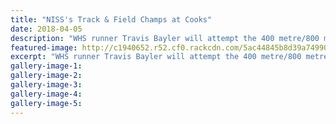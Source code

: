 ```yaml
---
title: "NISS's Track & Field Champs at Cooks"
date: 2018-04-05
description: "WHS runner Travis Bayler will attempt the 400 metre/800 metre double at the NISS's Track & Field Champs..."
featured-image: http://c1940652.r52.cf0.rackcdn.com/5ac44845b8d39a74990012a5/Travis-Bayley-Chron-4-April.jpg
excerpt: "WHS runner Travis Bayler will attempt the 400 metre/800 metre double at the NISS's Track & Field Champs at Cooks Gardens this weekend."
gallery-image-1: 
gallery-image-2: 
gallery-image-3: 
gallery-image-4: 
gallery-image-5: 
---
```

